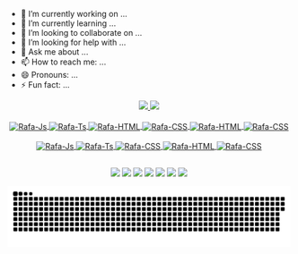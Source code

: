 - 🔭 I’m currently working on ...
- 🌱 I’m currently learning ...
- 👯 I’m looking to collaborate on ...
- 🤔 I’m looking for help with ...
- 💬 Ask me about ...
- 📫 How to reach me: ...
- 😄 Pronouns: ...
- ⚡ Fun fact: ...

<div align="center">
<a href="https://beacons.ai/theluckpess">
<img height="180em" src="https://github-readme-stats.vercel.app/api?username=theluckpess&show_icons=true&theme=tokyonight&include_all_commits=true&count_private=true"/>
<img height="180em" src="https://github-readme-stats.vercel.app/api/top-langs/?username=theluckpess&layout=compact&langs_count=7&theme=tokyonight"/>

  
<div style="display: inline_block"><br>
  <img align="center" alt="Rafa-Js" height="30" width="60" src="https://cdn.jsdelivr.net/gh/devicons/devicon/icons/html5/html5-original.svg">
  <img align="center" alt="Rafa-Ts" height="30" width="60" src="https://cdn.jsdelivr.net/gh/devicons/devicon/icons/css3/css3-original.svg">
  <img align="center" alt="Rafa-HTML" height="30" width="60" src="https://cdn.jsdelivr.net/gh/devicons/devicon/icons/javascript/javascript-original.svg">
  <img align="center" alt="Rafa-CSS" height="30" width="60" src="https://cdn.jsdelivr.net/gh/devicons/devicon/icons/mysql/mysql-original.svg">
  <img align="center" alt="Rafa-HTML" height="40" width="60" src="https://cdn.jsdelivr.net/gh/devicons/devicon/icons/lua/lua-plain-wordmark.svg">
  <img align="center" alt="Rafa-CSS" height="30" width="60" src="https://cdn.jsdelivr.net/gh/devicons/devicon/icons/dotnetcore/dotnetcore-original.svg">
</div>    
  
<div style="display: inline_block"><br>
  <img align="center" alt="Rafa-Js" height="30" width="60" src="https://cdn.jsdelivr.net/gh/devicons/devicon/icons/photoshop/photoshop-line.svg">
  <img align="center" alt="Rafa-Ts" height="30" width="60" src="https://cdn.jsdelivr.net/gh/devicons/devicon/icons/illustrator/illustrator-line.svg">
  <img align="center" alt="Rafa-CSS" height="30" width="60" src="https://cdn.jsdelivr.net/gh/devicons/devicon/icons/xd/xd-line.svg">
  <img align="center" alt="Rafa-HTML" height="30" width="60" src="https://cdn.jsdelivr.net/gh/devicons/devicon/icons/aftereffects/aftereffects-original.svg">
  <img align="center" alt="Rafa-CSS" height="30" width="60" src="https://cdn.jsdelivr.net/gh/devicons/devicon/icons/premierepro/premierepro-original.svg">
</div>  

  ##
 
<div>
  <a href="https://www.facebook.com/LucaasPessanha/" target="_blank"><img src="https://img.shields.io/badge/Facebook-1877F2?style=for-the-badge&logo=facebook&logoColor=white" target="_blank"></a>
  <a href="https://www.instagram.com/_the_luck_/" target="_blank"><img src="https://img.shields.io/badge/-Instagram-%23E4405F?style=for-the-badge&logo=instagram&logoColor=white" target="_blank"></a>
  <a href = "https://www.linkedin.com/in/lucas-pessanha-57614610b/"><img src="https://img.shields.io/badge/LinkedIn-0077B5?style=for-the-badge&logo=linkedin&logoColor=white" target="_blank"></a>
  <a href="https://api.whatsapp.com/send?phone=5521971802707&text=Oi%2C%20achei%20seu%20contato%20no%20github!" target="_blank"><img src="https://img.shields.io/badge/WhatsApp-25D366?style=for-the-badge&logo=whatsapp&logoColor=white" target="_blank"></a> 
  <a href="https://discord.gg/4qMQhQXZJa" target="_blank"><img src="https://img.shields.io/badge/Discord-7289DA?style=for-the-badge&logo=discord&logoColor=white" target="_blank"></a> 
  <a href = "mailto:lucs.344@gmail.com"><img src="https://img.shields.io/badge/Gmail-D14836?style=for-the-badge&logo=gmail&logoColor=white" target="_blank"></a>
  <a href="https://discord.gg/4qMQhQXZJa" target="_blank"><img src="https://img.shields.io/badge/Twitch-9146FF?style=for-the-badge&logo=twitch&logoColor=white" target="_blank"></a>
  
  ![Snake animation](https://github.com/theluckpess/theluckpess/blob/output/github-contribution-grid-snake.svg)
  
  </div>
    </div>
